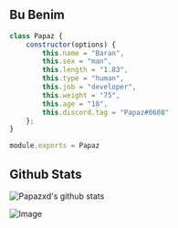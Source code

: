 <h2>Bu Benim</h2>

```js
class Papaz {
    constructor(options) {
        this.name = "Baran",
        this.sex = "man",
        this.length = "1.83",
        this.type = "human",
        this.job = "developer",
        this.weight = "75",
        this.age = "18",
        this.discord.tag = "Papaz#0608"
    };
}

module.exports = Papaz
```
## Github Stats
![Papazxd's github stats](https://github-readme-stats.vercel.app/api?username=Papazxd&show_icons=true&theme=radical) 

![Image](https://komarev.com/ghpvc/?username=Sensei-911&color=7289da)
